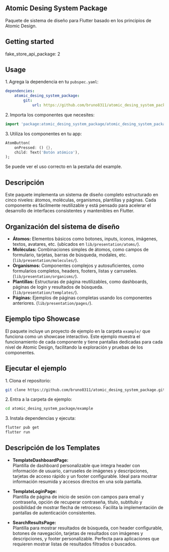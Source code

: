 
## Atomic Desing System Package

Paquete de sistema de diseño para Flutter basado en los principios de Atomic Design.

## Getting started
fake_store_api_package: 2

## Usage

1. Agrega la dependencia en tu `pubspec.yaml`:
```yaml
dependencies:
	atomic_desing_system_package:
		git:
			url: https://github.com/bruno8311/atomic_desing_system_package.git
```

2. Importa los componentes que necesites:
```dart
import 'package:atomic_desing_system_package/atomic_desing_system_package.dart';
```

3. Utiliza los componentes en tu app:
```dart
AtomButton(
	onPressed: () {},
	child: Text('Botón atómico'),
);
```
Se puede ver el uso correcto en la pestaña del example.

## Descripción

Este paquete implementa un sistema de diseño completo estructurado en cinco niveles: átomos, moléculas, organismos, plantillas y páginas. Cada componente es fácilmente reutilizable y está pensado para acelerar el desarrollo de interfaces consistentes y mantenibles en Flutter.

## Organización del sistema de diseño

- **Átomos:** Elementos básicos como botones, inputs, iconos, imágenes, textos, avatares, etc. (ubicados en `lib/presentation/atoms/`).
- **Moléculas:** Combinaciones simples de átomos, como campos de formulario, tarjetas, barras de búsqueda, modales, etc. (`lib/presentation/molecules/`).
- **Organismos:** Componentes complejos y autosuficientes, como formularios completos, headers, footers, listas y carruseles. (`lib/presentation/organisms/`).
- **Plantillas:** Estructuras de página reutilizables, como dashboards, páginas de login y resultados de búsqueda. (`lib/presentation/templates/`).
- **Páginas:** Ejemplos de páginas completas usando los componentes anteriores. (`lib/presentation/pages/`).

## Ejemplo tipo Showcase

El paquete incluye un proyecto de ejemplo en la carpeta `example/` que funciona como un showcase interactivo. Este ejemplo muestra el funcionamiento de cada componente y tiene pantallas dedicadas para cada nivel de Atomic Design, facilitando la exploración y pruebas de los componentes.


## Ejecutar el ejemplo

1. Clona el repositorio:
```bash
git clone https://github.com/bruno8311/atomic_desing_system_package.git
```
2. Entra a la carpeta de ejemplo:
```bash
cd atomic_desing_system_package/example
```
3. Instala dependencias y ejecuta:
```bash
flutter pub get
flutter run
```

## Descripción de los Templates

- **TemplateDashboardPage:**  
	Plantilla de dashboard personalizable que integra header con información de usuario, carruseles de imágenes y descripciones, tarjetas de acceso rápido y un footer configurable. Ideal para mostrar información resumida y accesos directos en una sola pantalla.

- **TemplateLoginPage:**  
	Plantilla de página de inicio de sesión con campos para email y contraseña, opción de recuperar contraseña, título, subtítulo y posibilidad de mostrar flecha de retroceso. Facilita la implementación de pantallas de autenticación consistentes.

- **SearchResultsPage:**  
	Plantilla para mostrar resultados de búsqueda, con header configurable, botones de navegación, tarjetas de resultados con imágenes y descripciones, y footer personalizable. Perfecta para aplicaciones que requieren mostrar listas de resultados filtrados o buscados.

